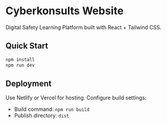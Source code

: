 # Cyberkonsults Website

Digital Safety Learning Platform built with React + Tailwind CSS.

## Quick Start
```bash
npm install
npm run dev
```

## Deployment
Use Netlify or Vercel for hosting. Configure build settings:
- Build command: `npm run build`
- Publish directory: `dist`
